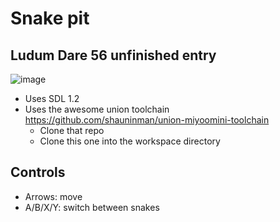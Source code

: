 # Snake pit

Ludum Dare 56 unfinished entry
--------------------------------------

![image](https://github.com/user-attachments/assets/7fba6ab3-0f6f-4e67-8103-893e7be0b062)


- Uses SDL 1.2
- Uses the awesome union toolchain https://github.com/shauninman/union-miyoomini-toolchain 
    - Clone that repo 
    - Clone this one into the workspace directory
  
Controls
--------------------------------------

- Arrows: move
- A/B/X/Y: switch between snakes
